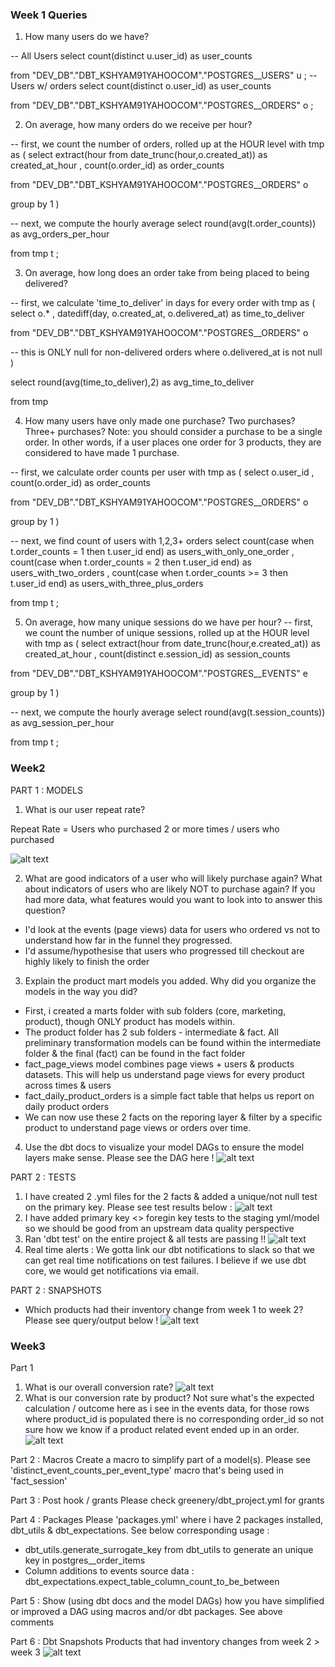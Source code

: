 ### Week 1 Queries 

1. How many users do we have?

-- All Users 
select 
    count(distinct u.user_id) as user_counts 
    
from  "DEV_DB"."DBT_KSHYAM91YAHOOCOM"."POSTGRES__USERS" u
; 
-- Users w/ orders
select 
    count(distinct o.user_id) as user_counts 
    
from  "DEV_DB"."DBT_KSHYAM91YAHOOCOM"."POSTGRES__ORDERS" o
; 

2. On average, how many orders do we receive per hour?

-- first, we count the number of orders, rolled up at the HOUR level
with tmp as (
select
    extract(hour from date_trunc(hour,o.created_at)) as created_at_hour
    , count(o.order_id) as order_counts 
    
from "DEV_DB"."DBT_KSHYAM91YAHOOCOM"."POSTGRES__ORDERS" o
  
group by 1
)

-- next, we compute the hourly average
select 
    round(avg(t.order_counts)) as avg_orders_per_hour
    
from tmp t
;

3. On average, how long does an order take from being placed to being delivered?

-- first, we calculate 'time_to_deliver' in days for every order
with tmp as (
select 
    o.* 
    , datediff(day, o.created_at, o.delivered_at) as time_to_deliver 

    
from "DEV_DB"."DBT_KSHYAM91YAHOOCOM"."POSTGRES__ORDERS" o

-- this is ONLY null for non-delivered orders
where o.delivered_at is not null 
)

select 
    round(avg(time_to_deliver),2) as avg_time_to_deliver

from tmp 

4. How many users have only made one purchase? Two purchases? Three+ purchases?
Note: you should consider a purchase to be a single order. In other words, if a user places one order for 3 products, they are considered to have made 1 purchase.

-- first, we calculate order counts per user
with tmp as (
select 
    o.user_id
    , count(o.order_id) as order_counts 
    
from "DEV_DB"."DBT_KSHYAM91YAHOOCOM"."POSTGRES__ORDERS" o

group by 1
)

-- next, we find count of users with 1,2,3+ orders
select 
    count(case when t.order_counts = 1 then t.user_id end) as users_with_only_one_order
    , count(case when t.order_counts = 2 then t.user_id end) as users_with_two_orders
    , count(case when t.order_counts >= 3 then t.user_id end) as users_with_three_plus_orders
    
from tmp t 
;

5. On average, how many unique sessions do we have per hour?
-- first, we count the number of unique sessions, rolled up at the HOUR level
with tmp as (
select
    extract(hour from date_trunc(hour,e.created_at)) as created_at_hour
    , count(distinct e.session_id) as session_counts 
    
from "DEV_DB"."DBT_KSHYAM91YAHOOCOM"."POSTGRES__EVENTS" e
  
group by 1
)

-- next, we compute the hourly average
select 
    round(avg(t.session_counts)) as avg_session_per_hour
    
from tmp t
;

### Week2 
PART 1 : MODELS
1. What is our user repeat rate?

Repeat Rate = Users who purchased 2 or more times / users who purchased

![alt text](image-4.png)

2. What are good indicators of a user who will likely purchase again? What about indicators of users who are likely NOT to purchase again? If you had more data, what features would you want to look into to answer this question?
- I'd look at the events (page views) data for users who ordered vs not to understand how far in the funnel they progressed. 
- I'd assume/hypothesise that users who progressed till checkout are highly likely to finish the order

3. Explain the product mart models you added. Why did you organize the models in the way you did?
- First, i created a marts folder with sub folders (core, marketing, product), though ONLY product has models within. 
- The product folder has 2 sub folders - intermediate & fact. All preliminary transformation models can be found within the intermediate folder & the final (fact) can be found in the fact folder 
- fact_page_views model combines page views + users & products datasets. This will help us understand page views for every product across times & users 
- fact_daily_product_orders is a simple fact table that helps us report on daily product orders 
- We can now use these 2 facts on the reporing layer & filter by a specific product to understand page views or orders over time. 

4. Use the dbt docs to visualize your model DAGs to ensure the model layers make sense. 
Please see the DAG here ! 
![alt text](image-1.png)

PART 2 : TESTS 
1. I have created 2 .yml files for the 2 facts & added a unique/not null test on the primary key. Please see test results below : 
![alt text](image-2.png)
2. I have added primary key <> foregin key tests to the staging yml/model so we should be good from an upstream data quality perspective 
3. Ran 'dbt test' on the entire project & all tests are passing !! 
![alt text](image-3.png)
4. Real time alerts : We gotta link our dbt notifications to slack so that we can get real time notifications on test failures. I believe if we use dbt core, we would get notifications via email. 

PART 2 : SNAPSHOTS
- Which products had their inventory change from week 1 to week 2? 
Please see query/output below ! 
![alt text](image-5.png)

### Week3 

Part 1 
1. What is our overall conversion rate?
![alt text](image-6.png)
2. What is our conversion rate by product?
Not sure what's the expected calculation / outcome here as i see in the events data, for those rows where product_id is populated there is no corresponding order_id so not sure how we know if a product related event ended up in an order. 
![alt text](image-7.png)

Part 2 : Macros
Create a macro to simplify part of a model(s).
Please see 'distinct_event_counts_per_event_type' macro that's being used in 'fact_session'

Part 3 : Post hook / grants 
Please check  greenery/dbt_project.yml for grants

Part 4 : Packages 
Please 'packages.yml' where i have 2 packages installed, dbt_utils & dbt_expectations. See below corresponding usage : 
- dbt_utils.generate_surrogate_key from dbt_utils to generate an unique key in postgres__order_items
- Column additions to events source data : dbt_expectations.expect_table_column_count_to_be_between

Part 5 : Show (using dbt docs and the model DAGs) how you have simplified or improved a DAG using macros and/or dbt packages.
See above comments 

Part 6 : Dbt Snapshots 
Products that had inventory changes from week 2 > week 3 
![alt text](image-8.png)